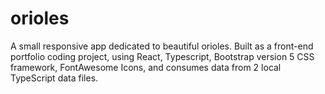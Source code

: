 # orioles
A small responsive app dedicated to beautiful orioles.  Built as a front-end portfolio coding project, using React, Typescript, Bootstrap version 5 CSS framework, FontAwesome Icons, and consumes data from 2 local TypeScript data files.
